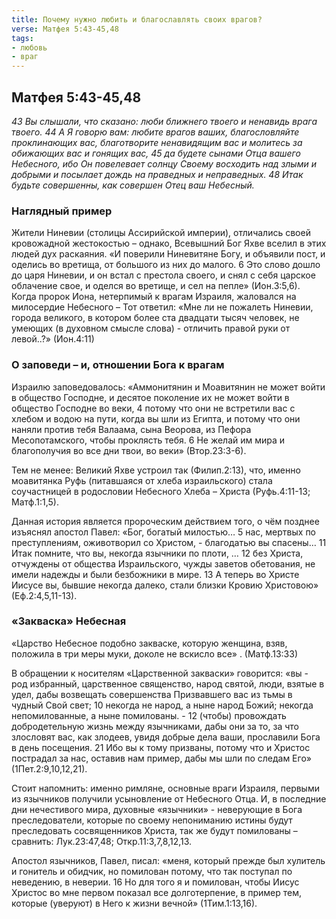 ```yaml
---
title: Почему нужно любить и благославлять своих врагов?
verse: Матфея 5:43-45,48
tags: 
- любовь
- враг
---
```


## Матфея 5:43-45,48

*43 Вы слышали, что сказано: люби ближнего твоего и ненавидь врага твоего. 44 А Я говорю вам: любите врагов ваших, благословляйте проклинающих вас, благотворите ненавидящим вас и молитесь за обижающих вас и гонящих вас, 45 да будете сынами Отца вашего Небесного, ибо Он повелевает солнцу Своему восходить над злыми и добрыми и посылает дождь на праведных и неправедных. 48 Итак будьте совершенны, как совершен Отец ваш Небесный.*

### Наглядный пример

Жители Ниневии (столицы Ассирийской империи), отличались своей кровожадной жестокостью – однако, Всевышний Бог Яхве вселил в этих людей дух раскаяния. «И поверили Ниневитяне Богу, и объявили пост, и оделись во вретища, от большого из них до малого. 6 Это слово дошло до царя Ниневии, и он встал с престола своего, и снял с себя царское облачение свое, и оделся во вретище, и сел на пепле» (Ион.3:5,6). Когда пророк Иона, нетерпимый к врагам Израиля, жаловался на милосердие Небесного – Тот ответил: «Мне ли не пожалеть Ниневии, города великого, в котором более ста двадцати тысяч человек, не умеющих (в духовном смысле слова) - отличить правой руки от левой..?» (Ион.4:11)

### О заповеди – и, отношении Бога к врагам

Израилю заповедовалось: «Аммонитянин и Моавитянин не может войти в общество Господне, и десятое поколение их не может войти в общество Господне во веки, 4 потому что они не встретили вас с хлебом и водою на пути, когда вы шли из Египта, и потому что они наняли против тебя Валаама, сына Веорова, из Пефора Месопотамского, чтобы проклясть тебя. 6 Не желай им мира и благополучия во все дни твои, во веки» (Втор.23:3-6).

Тем не менее: Великий Яхве устроил так (Филип.2:13), что, именно моавитянка Руфь (питавшаяся от хлеба израильского) стала соучастницей в родословии Небесного Хлеба – Христа (Руфь.4:11-13; Матф.1:1,5). 

Данная история является пророческим действием того, о чём позднее изъяснял апостол Павел: «Бог, богатый милостью… 5 нас, мертвых по преступлениям, оживотворил со Христом, - благодатью вы спасены… 11 Итак помните, что вы, некогда язычники по плоти, … 12 без Христа, отчуждены от общества Израильского, чужды заветов обетования, не имели надежды и были безбожники в мире. 13 А теперь во Христе Иисусе вы, бывшие некогда далеко, стали близки Кровию Христовою» (Еф.2:4,5,11-13). 

### «Закваска» Небесная

«Царство Небесное подобно закваске, которую женщина, взяв, положила в три меры муки, доколе не вскисло все» . (Матф.13:33)

В обращении к носителям «Царственной закваски» говорится: «вы - род избранный, царственное священство, народ святой, люди, взятые в удел, дабы возвещать совершенства Призвавшего вас из тьмы в чудный Свой свет; 10 некогда не народ, а ныне народ Божий; некогда непомилованные, а ныне помилованы. - 12 (чтобы) провождать добродетельную жизнь между язычниками, дабы они за то, за что злословят вас, как злодеев, увидя добрые дела ваши, прославили Бога в день посещения. 21 Ибо вы к тому призваны, потому что и Христос пострадал за нас, оставив нам пример, дабы мы шли по следам Его» (1Пет.2:9,10,12,21). 

Стоит напомнить: именно римляне, основные враги 
Израиля, первыми из язычников получили усыновление от Небесного Отца. И, в последние дни нечестивого мира, духовные «язычники» - неверующие в Бога преследователи, которые по своему непониманию истины будут преследовать сосвященников Христа, так же будут помилованы – сравнить: Лук.23:47,48; Откр.11:3,7,8,12,13. 

Апостол язычников, Павел, писал: «меня, который прежде был хулитель и гонитель и обидчик, но помилован потому, что так поступал по неведению, в неверии. 16 Но для того я и помилован, чтобы Иисус Христос во мне первом показал все долготерпение, в пример тем, которые (уверуют) в Него к жизни вечной» (1Тим.1:13,16). 
